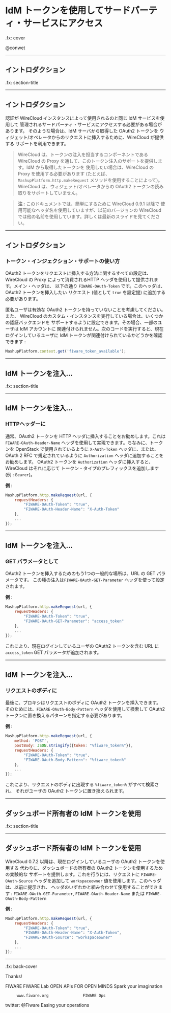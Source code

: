 # IdM トークンを使用してサードパーティ・サービスにアクセス

.fx: cover

@conwet

---

## イントロダクション

.fx: section-title

---

## イントロダクション

認証が WireCloud インスタンスによって使用されるのと同じ IdM サービスを使用して
管理されるサードパーティ・サービスにアクセスする必要がある場合があります。
そのような場合は、IdM サーバから取得した OAuth2 トークンを
ウィジェット/オペレータからのリクエストに挿入するために、WireCloud が提供する
サポートを利用できます。

> WireCloud は、トークンの注入を担当するコンポーネントである WireCloud の Proxy
> を通して、このトークン注入のサポートを提供します。IdM から取得したトークンを
> 使用したい場合は、WireCloud の Proxy を使用する必要があります (たとえば、
> `MashupPlatform.http.makeRequest` メソッドを使用することによって)。WireCloud
> は、ウィジェット/オペレータからの OAuth2 トークンの読み取りをサポートしていません。

<div></div>

> **注 :** このドキュメントでは、簡単にするために WireCloud 0.9.1 以降で
> 使用可能なヘッダ名を使用していますが、以前のバージョンの WireCloud
> では他の名前を使用しています。詳しくは最新のスライドを見てください。

---

## イントロダクション
### トークン・インジェクション・サポートの使い方

OAuth2 トークンをリクエストに挿入する方法に関するすべての設定は、WireCloud の
Proxy によって消費されるHTTP ヘッダを使用して提供されます。メイン・ヘッダは、
以下の通り `FIWARE-OAuth-Token` です。このヘッダは、OAuth2 トークンを挿入したい
リクエスト (値として `true` を設定提) に追加する必要があります。

匿名ユーザは有効な OAuth2 トークンを持っていないことを考慮してください。また、
WireCloud のカスタム・インスタンスを実行している場合は、いくつかの認証バックエンドを
サポートするように設定できます。その場合、一部のユーザは IdM アカウントに
関連付けられません。次のコードを実行すると、現在ログインしているユーザに
IdM トークンが関連付けられているかどうかを確認できます :

```javascript
MashupPlatform.context.get('fiware_token_available');
```

---

## IdM トークンを注入...

.fx: section-title

---

## IdM トークンを注入...
### HTTPヘッダーに

通常、OAuth2 トークンを HTTP ヘッダに挿入することをお勧めします。これは
`FIWARE-OAuth-Header-Name` ヘッダを使用して実現できます。ちなみに、トークンを
OpenStack で使用されているように `X-Auth-Token` ヘッダに、または、OAuth 2 RFC
で規定されているように `Authorization` ヘッダに追加することをお勧めします。
OAuth2 トークンを `Authorization` ヘッダに挿入すると、WireCloud はそれに応じて
トークン・タイプのプレフィックスを追加します (例 : `Bearer`)。

**例** :

```javascript
MashupPlatform.http.makeRequest(url, {
    requestHeaders: {
        "FIWARE-OAuth-Token": "true",
        "FIWARE-OAuth-Header-Name": "X-Auth-Token"
    },
    ...
});
```

---

## IdM トークンを注入...
### GET パラメータとして

OAuth2 トークンを挿入するためのもう1つの一般的な場所は、URL の GET パラメータです。
この種の注入は`FIWARE-OAuth-GET-Parameter` ヘッダを使って設定されます。

**例** :

```javascript
MashupPlatform.http.makeRequest(url, {
    requestHeaders: {
        "FIWARE-OAuth-Token": "true",
        "FIWARE-OAuth-GET-Parameter": "access_token"
    },
    ...
});
```

これにより、現在ログインしているユーザの OAuth2 トークンを含む URL に
`access_token` GET パラメータが追加されます。

---

## IdM トークンを注入...
### リクエストのボディに

最後に、プロキシはリクエストのボディに OAuth2 トークンを挿入できます。
そのためには、`FIWARE-OAuth-Body-Pattern` ヘッダを使用して検索して
OAuth2 トークンに置き換えるパターンを指定する必要があります。

**例** :

```javascript
MashupPlatform.http.makeRequest(url, {
    method: 'POST',
    postBody: JSON.stringify({token: "%fiware_token%"}),
    requestHeaders: {
        "FIWARE-OAuth-Token": "true",
        "FIWARE-OAuth-Body-Pattern": "%fiware_token%"
    },
    ...
});
```

これにより、リクエストのボディに出現する `%fiware_token%` がすべて検索され、
それがユーザの OAuth2 トークンに置き換えられます。

---

## ダッシュボード所有者の IdM トークンを使用

.fx: section-title

---

## ダッシュボード所有者の IdM トークンを使用

WireCloud 0.7.2 以降は、現在ログインしているユーザの OAuth2 トークンを使用する
代わりに、ダッシュボードの所有者の OAuth2 トークンを使用するための実験的な
サポートを提供します。これを行うには、リクエストに `FIWARE-OAuth-Source`
ヘッダを追加して `workspaceowner` 値を使用します。このヘッダは、以前に提示され、
ヘッダのいずれかと組み合わせて使用することができます :
`FIWARE-OAuth-GET-Parameter`, `FIWARE-OAuth-Header-Name` または
`FIWARE-OAuth-Body-Pattern`

**例** :

```javascript
MashupPlatform.http.makeRequest(url, {
    requestHeaders: {
        "FIWARE-OAuth-Token": "true",
        "FIWARE-OAuth-Header-Name": "X-Auth-Token",
        "FIWARE-OAuth-Source": "workspaceowner"
    },
    ...
});
```

---

.fx: back-cover

Thanks!

FIWARE                                FIWARE Lab
OPEN APIs FOR OPEN MINDS              Spark your imagination

         www.fiware.org               FIWARE Ops
twitter: @Fiware                      Easing your operations

